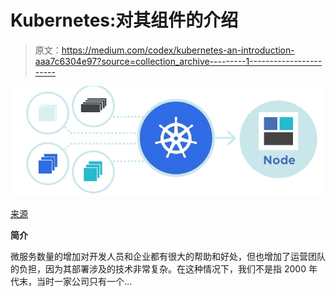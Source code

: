 # Kubernetes:对其组件的介绍

> 原文：<https://medium.com/codex/kubernetes-an-introduction-aaa7c6304e97?source=collection_archive---------1----------------------->

![](img/fef8f974f75bcd5d100bd85f1ebecb51.png)

[来源](https://kubernetes.io/)

**简介**

微服务数量的增加对开发人员和企业都有很大的帮助和好处，但也增加了运营团队的负担，因为其部署涉及的技术非常复杂。在这种情况下，我们不是指 2000 年代末，当时一家公司只有一个…
